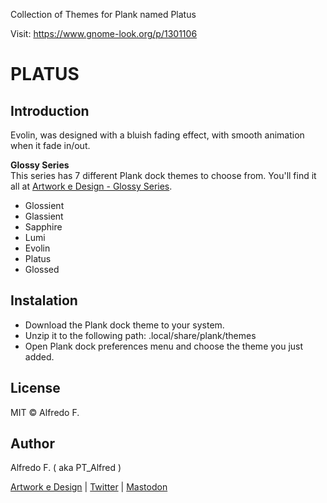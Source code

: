 Collection of Themes for Plank named Platus

Visit: https://www.gnome-look.org/p/1301106

# PLATUS

## Introduction    
  
Evolin, was designed with a bluish fading effect, with smooth animation when it fade in/out.  
  
**Glossy Series**  
This series has 7 different Plank dock themes to choose from. You'll find it all at [Artwork e Design - Glossy Series](https://artworkedesign.wordpress.com/tag/glossy-series/).

- Glossient
- Glassient
- Sapphire
- Lumi
- Evolin
- Platus
- Glossed  
  
## Instalation  
  
- Download the Plank dock theme to your system.
- Unzip it to the following path:  .local/share/plank/themes
- Open Plank dock preferences menu and choose the theme you just added. 
  
## License
  MIT © Alfredo F.  
  
## Author
Alfredo F. ( aka PT_Alfred )

[Artwork e Design](https://artworkedesign.wordpress.com)   |   [Twitter](https://twitter.com/ArtworkeDesign)    |    [Mastodon](https://mastodon.art/@PTalfred)
